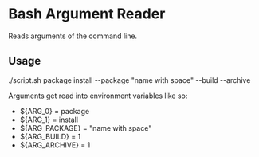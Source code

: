 # Bash Argument Reader
Reads arguments of the command line.

## Usage
./script.sh package install --package "name with space" --build --archive

Arguments get read into environment variables like so:
* ${ARG_0} = package
* ${ARG_1} = install
* ${ARG_PACKAGE} = "name with space"
* ${ARG_BUILD} = 1
* ${ARG_ARCHIVE} = 1
